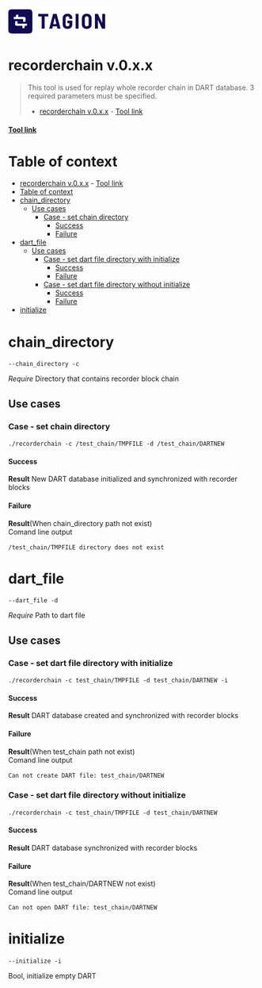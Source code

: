 <a href="https://tagion.org"><img alt="tagion logo" src="https://github.com/tagion/resources/raw/master/branding/logomark.svg?sanitize=true" alt="tagion.org" height="60"></a>
# recorderchain v.0.x.x
> This tool is used for replay whole recorder chain in DART database. 3 required parameters must be specified.
>- [recorderchain v.0.x.x](#recorderchain-v0xx)
      - [Tool link](#tool-link)
#### [Tool link](https://github.com/tagion/tagion/tree/release/src/bin-boot)

# Table of context
- [recorderchain v.0.x.x](#recorderchain-v0xx)
      - [Tool link](#tool-link)
- [Table of context](#table-of-context)
- [chain_directory](#chain_directory)
  - [Use cases](#use-cases)
    - [Case - set chain directory](#case---set-chain-directory)
      - [Success](#success)
      - [Failure](#failure)
- [dart_file](#dart_file)
  - [Use cases](#use-cases-1)
    - [Case - set dart file directory with initialize](#case---set-dart-file-directory-with-initialize)
      - [Success](#success-1)
      - [Failure](#failure-1)
    - [Case - set dart file directory without initialize](#case---set-dart-file-directory-without-initialize)
      - [Success](#success-2)
      - [Failure](#failure-2)
- [initialize](#initialize)

# chain_directory
```
--chain_directory -c
```
*Require* 
Directory that contains recorder block chain

## Use cases
### Case - set chain directory
```
./recorderchain -c /test_chain/TMPFILE -d /test_chain/DARTNEW
```
#### Success
**Result**
New DART database initialized and synchronized with recorder blocks

#### Failure
**Result**(When chain_directory path not exist)<br>
Comand line output
```
/test_chain/TMPFILE directory does not exist
```

# dart_file
```
--dart_file -d
```
*Require* 
Path to dart file

## Use cases
### Case - set dart file directory with initialize
```
./recorderchain -c test_chain/TMPFILE -d test_chain/DARTNEW -i
```
#### Success
**Result**
DART database created and synchronized with recorder blocks

#### Failure
**Result**(When test_chain path not exist)<br>
Comand line output
```
Can not create DART file: test_chain/DARTNEW
```

### Case - set dart file directory without initialize
```
./recorderchain -c test_chain/TMPFILE -d test_chain/DARTNEW
```
#### Success
**Result**
DART database synchronized with recorder blocks

#### Failure
**Result**(When test_chain/DARTNEW not exist)<br>
Comand line output
```
Can not open DART file: test_chain/DARTNEW
```


# initialize
```
--initialize -i
```
Bool, initialize empty DART